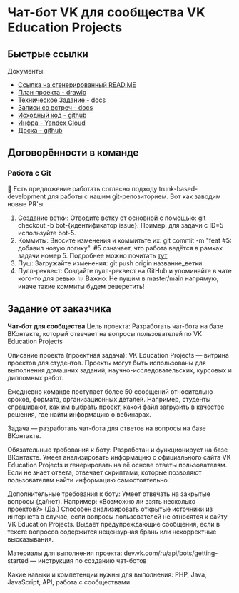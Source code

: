 # Чат-бот VK для сообщества VK Education Projects


## Быстрые ссылки
Документы:
- [Ссылка на сгенерированный READ.ME](https://education-bot.github.io/chatbot_backend/) 
- [План проекта - drawio](https://drive.google.com/file/d/1yB6PRcOnAkpoHRO6rqJ29qe1nWKtSAee/view?usp=sharing)
- [Техническое Задание - docs](https://docs.google.com/document/d/19xX0_TzsUeh8anVBXrrmLQitK8rfg4-bTEZgxep1v80/edit?tab=t.0#heading=h.smosd6gnwlpe)
- [Записи со встреч - docs](https://docs.google.com/document/d/1x_vvz8FY1ag239mr-hvxhA8hoBHkD0Q-6FLbSfdC5pE/edit?tab=t.0#heading=h.7lmazdrmff9o)
- [Исходный код - github](https://github.com/Education-bot/chatbot_backend)
- [Инфра - Yandex Cloud](https://console.yandex.cloud/folders/b1gbae6rrn6e2e7l80pc)
- [Доска - github](https://github.com/orgs/Education-bot/projects/2)


## Договорённости в команде
### Работа с Git
🧠 Есть предложение работать согласно подходу trunk-based-development для 
работы с нашим git-репозиторием. Вот как заводим новые PR'ы:
1. Создание ветки: Отводите ветку от основной с помощью: git checkout -b bot-{идентификатор issue}. Пример: для задачи с ID=5 используйте bot-5.
2. Коммиты: Вносите изменения и коммитьте их: git commit -m "feat #5: добавил новую логику". #5 означает, что работа ведётся в рамках задачи номер 5. Подробнее можно почитать [тут](https://www.conventionalcommits.org/ru)
3. Пуш: Загружайте изменения: git push origin название_ветки.
4. Пулл-реквест: Создайте пулл-реквест на GitHub и упоминайте в чате кого-то для ревью.
💥 Важно: Не пушим в master/main напрямую, иначе такие коммиты будем реверетить!


## Задание от заказчика
**Чат-бот для сообщества**
Цель проекта:
Разработать чат-бота на базе ВКонтакте, который отвечает на вопросы пользователей по VK Education Projects

Описание проекта (проектная задача):
VK Education Projects — витрина проектов для студентов. Проекты могут быть использованы для выполнения домашних заданий, научно-исследовательских, курсовых и дипломных работ. 

Ежедневно команде поступает более 50 сообщений относительно сроков, формата, организационных деталей. Например, студенты спрашивают, как им выбрать проект, какой файл загрузить в качестве решения, где найти информацию о вебинарах.

Задача — разработать чат-бота для ответов на вопросы на базе ВКонтакте. 

Обязательные требования к боту:
Разработан и функционирует на базе ВКонтакте.
Умеет анализировать информацию с официального сайта VK Education Projects и генерировать на её основе ответы пользователям.
Если не знает ответа, отвечает скриптами, которые позволяют пользователям найти информацию самостоятельно.

Дополнительные требования к боту: 
Умеет отвечать на закрытые вопросы (да/нет). Например: «Возможно ли взять несколько проектов?» (Да.)
Способен анализировать открытые источники из интернета в случае, если вопросы пользователей не относятся к сайту VK Education Projects.
Выдаёт предупреждающие сообщения, если в тексте вопросов содержится нецензурная брань или некорректные высказывания.

Материалы для выполнения проекта:
dev.vk.com/ru/api/bots/getting-started — инструкция по созданию чат-ботов

Какие навыки и компетенции нужны для выполнения:
PHP, Java, JavaScript, API, работа с сообществами 

